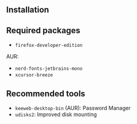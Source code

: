## Installation

## Required packages

- `firefox-developer-edition`

AUR:

- `nerd-fonts-jetbrains-mono`
- `xcursor-breeze`

## Recommended tools

- `keeweb-desktop-bin` (AUR): Password Manager
- `udisks2`: Improved disk mounting
